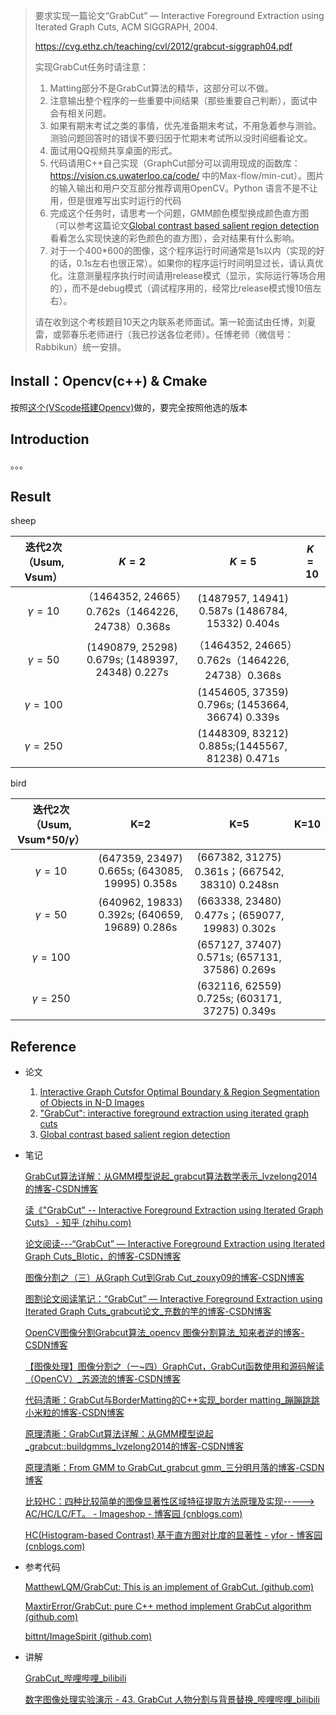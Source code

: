 

> 要求实现一篇论文“GrabCut” — Interactive Foreground Extraction using Iterated Graph Cuts, ACM SIGGRAPH, 2004.
>
> https://cvg.ethz.ch/teaching/cvl/2012/grabcut-siggraph04.pdf
>
> 实现GrabCut任务时请注意：
>
> 1. Matting部分不是GrabCut算法的精华，这部分可以不做。
> 2. 注意输出整个程序的一些重要中间结果（那些重要自己判断），面试中会有相关问题。
> 3. 如果有期末考试之类的事情，优先准备期末考试，不用急着参与测验。测验问题回答时的错误不要归因于忙期末考试所以没时间细看论文。
> 4. 面试用QQ视频共享桌面的形式。
> 5. 代码请用C++自己实现（GraphCut部分可以调用现成的函数库：https://vision.cs.uwaterloo.ca/code/ 中的Max-flow/min-cut）。图片的输入输出和用户交互部分推荐调用OpenCV。Python 语言不是不让用，但是很难写出实时运行的代码
> 6. 完成这个任务时，请思考一个问题，GMM颜色模型换成颜色直方图（可以参考这篇论文[Global contrast based salient region detection](https://mmcheng.net/salobj/) 看看怎么实现快速的彩色颜色的直方图），会对结果有什么影响。
> 7. 对于一个400*600的图像，这个程序运行时间通常是1s以内（实现的好的话，0.1s左右也很正常）。如果你的程序运行时间明显过长，请认真优化。注意测量程序执行时间请用release模式（显示，实际运行等场合用的），而不是debug模式（调试程序用的，经常比release模式慢10倍左右）。
>
> 请在收到这个考核题目10天之内联系老师面试。第一轮面试由任博，刘夏雷，或郭春乐老师进行（我已抄送各位老师）。任博老师（微信号：Rabbikun）统一安排。

## Install：Opencv(c++) & Cmake

按照[这个(VScode搭建Opencv)](https://blog.csdn.net/qq_45022687/article/details/120241068)做的，要完全按照他选的版本

## Introduction

。。。

## Result

sheep

| 迭代2次（Usum, Vsum） |                      $K=2$                       |                      $K=5$                       | $K=10$ |
| :-------------------: | :----------------------------------------------: | :----------------------------------------------: | :----: |
|     $\gamma= 10$      | （1464352, 24665）0.762s（1464226, 24738）0.368s | (1487957, 14941) 0.587s (1486784, 15332) 0.404s  |        |
|     $\gamma= 50$      | (1490879, 25298) 0.679s; (1489397, 24348) 0.227s | （1464352, 24665）0.762s（1464226, 24738）0.368s |        |
|     $\gamma= 100$     |                                                  | (1454605, 37359) 0.796s; (1453664, 36674) 0.339s |        |
|     $\gamma= 250$     |                                                  | (1448309, 83212) 0.885s;(1445567, 81238) 0.471s  |        |

bird

| 迭代2次（Usum, Vsum*50/$\gamma$） |                      K=2                       |                       K=5                       | K=10 |
| :-------------------------------: | :--------------------------------------------: | :---------------------------------------------: | :--: |
|           $\gamma= 10$            | (647359, 23497) 0.665s; (643085, 19995) 0.358s | (667382, 31275) 0.361s；(667542, 38310) 0.248sn |      |
|           $\gamma= 50$            | (640962, 19833) 0.392s; (640659, 19689) 0.286s | (663338, 23480) 0.477s；(659077, 19983) 0.302s  |      |
|           $\gamma= 100$           |                                                | (657127, 37407) 0.571s; (657131, 37586) 0.269s  |      |
|           $\gamma= 250$           |                                                | (632116, 62559) 0.725s; (603171, 37275) 0.349s  |      |

## Reference

- 论文

  1. [Interactive Graph Cutsfor Optimal Boundary & Region Segmentation  of Objects in N-D Images](https://ieeexplore.ieee.org/document/937505)
  2. ["GrabCut": interactive foreground extraction using iterated graph cuts](https://dl.acm.org/doi/10.1145/1015706.1015720)
  3. [Global contrast based salient region  detection](https://ieeexplore.ieee.org/document/6871397) 

- 笔记

  [GrabCut算法详解：从GMM模型说起_grabcut算法数学表示_lvzelong2014的博客-CSDN博客](https://blog.csdn.net/lvzelong2014/article/details/127616653)

  [读《"GrabCut" -- Interactive Foreground Extraction using Iterated Graph Cuts》 - 知乎 (zhihu.com)](https://zhuanlan.zhihu.com/p/20255114)

  [论文阅读---“GrabCut” — Interactive Foreground Extraction using Iterated Graph Cuts_Blotic，的博客-CSDN博客](https://blog.csdn.net/lmflmfa/article/details/121523272)

  [图像分割之（三）从Graph Cut到Grab Cut_zouxy09的博客-CSDN博客](https://blog.csdn.net/zouxy09/article/details/8534954)

  [图割论文阅读笔记：“GrabCut” — Interactive Foreground Extraction using Iterated Graph Cuts_grabcut论文_充数的竽的博客-CSDN博客](https://blog.csdn.net/shi923281339/article/details/53383715)

  [OpenCV图像分割Grabcut算法_opencv 图像分割算法_知来者逆的博客-CSDN博客](https://blog.csdn.net/matt45m/article/details/103778232)

  [【图像处理】图像分割之（一~四）GraphCut，GrabCut函数使用和源码解读（OpenCV）_苏源流的博客-CSDN博客](https://blog.csdn.net/kyjl888/article/details/78253829)

  [代码清晰：GrabCut与BorderMatting的C++实现_border matting_蹦蹦跳跳小米粒的博客-CSDN博客](https://blog.csdn.net/weixin_41319239/article/details/91492277?spm=1001.2014.3001.5506)

  [原理清晰：GrabCut算法详解：从GMM模型说起_grabcut::buildgmms_lvzelong2014的博客-CSDN博客](https://blog.csdn.net/lvzelong2014/article/details/127616653)

  [原理清晰：From GMM to GrabCut_grabcut gmm_三分明月落的博客-CSDN博客](https://blog.csdn.net/qq_40755643/article/details/89480003?spm=1001.2014.3001.5506)

  [比较HC：四种比较简单的图像显著性区域特征提取方法原理及实现-----> AC/HC/LC/FT。 - Imageshop - 博客园 (cnblogs.com)](https://www.cnblogs.com/Imageshop/p/3889332.html)

  [HC(Histogram-based Contrast) 基于直方图对比度的显著性 - yfor - 博客园 (cnblogs.com)](https://www.cnblogs.com/yfor1008/p/15404627.html)

- 参考代码

  [MatthewLQM/GrabCut: This is an implement of GrabCut. (github.com)](https://github.com/MatthewLQM/GrabCut/tree/master)

  [MaxtirError/GrabCut: pure C++ method implement GrabCut algorithm (github.com)](https://github.com/MaxtirError/GrabCut)

  [bittnt/ImageSpirit (github.com)](https://github.com/bittnt/ImageSpirit)

- 讲解

  [GrabCut_哔哩哔哩_bilibili](https://www.bilibili.com/video/BV1w44y1f7zy/?vd_source=05f97c55a318d0682c7cce673cbb8506)

  [数字图像处理实验演示 - 43. GrabCut 人物分割与背景替换_哔哩哔哩_bilibili](https://www.bilibili.com/video/BV1Bq4y1h7Zz/?spm_id_from=333.337.search-card.all.click&vd_source=05f97c55a318d0682c7cce673cbb8506)